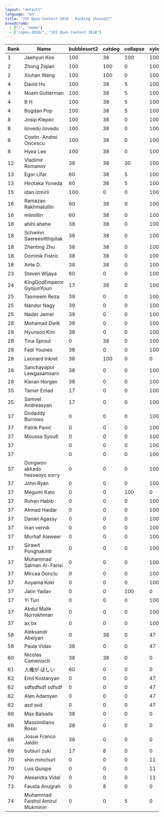 ```yaml
---
layout: "default"
language: "en"
title: "JOI Open Contest 2018 - Ranking (Round2)"
breadcrumb:
  - ["/", "Home"]
  - ["/open-2018/", "JOI Open Contest 2018"]
---
```


<table class="table table-bordered table-striped">
<thead>
<tr><th>Rank</th><th>Name</th><th>bubblesort2</th><th>catdog</th><th>collapse</th><th>xylophone</th><th>Day1</th></tr>
</thead>
<tbody>
<tr><td>1</td><td>Jaehyun Koo</td><td>100</td><td>38</td><td>100</td><td>100</td><th>338</th></tr>
<tr><td>2</td><td>Zhong Ziqian</td><td>100</td><td>100</td><td>0</td><td>100</td><th>300</th></tr>
<tr><td>2</td><td>Xiuhan Wang</td><td>100</td><td>100</td><td>0</td><td>100</td><th>300</th></tr>
<tr><td>4</td><td>David Hu</td><td>100</td><td>38</td><td>5</td><td>100</td><th>243</th></tr>
<tr><td>4</td><td>Noam Gutterman</td><td>100</td><td>38</td><td>5</td><td>100</td><th>243</th></tr>
<tr><td>4</td><td>B H</td><td>100</td><td>38</td><td>5</td><td>100</td><th>243</th></tr>
<tr><td>4</td><td>Bogdan Pop</td><td>100</td><td>38</td><td>5</td><td>100</td><th>243</th></tr>
<tr><td>8</td><td>Josip Klepec</td><td>100</td><td>38</td><td>0</td><td>100</td><th>238</th></tr>
<tr><td>8</td><td>ilovedu ilovedu</td><td>100</td><td>38</td><td>0</td><td>100</td><th>238</th></tr>
<tr><td>8</td><td>Costin-Andrei Oncescu</td><td>100</td><td>38</td><td>0</td><td>100</td><th>238</th></tr>
<tr><td>8</td><td>Hyea Lee</td><td>100</td><td>38</td><td>0</td><td>100</td><th>238</th></tr>
<tr><td>12</td><td>Vladimir Romanov</td><td>38</td><td>38</td><td>30</td><td>100</td><th>206</th></tr>
<tr><td>13</td><td>Egor Lifar</td><td>60</td><td>38</td><td>5</td><td>100</td><th>203</th></tr>
<tr><td>13</td><td>Hirotaka Yoneda</td><td>60</td><td>38</td><td>5</td><td>100</td><th>203</th></tr>
<tr><td>15</td><td>idan izmirli</td><td>100</td><td>0</td><td>0</td><td>100</td><th>200</th></tr>
<tr><td>16</td><td>Ramazan Rakhmatullin</td><td>60</td><td>38</td><td>0</td><td>100</td><th>198</th></tr>
<tr><td>16</td><td>milmillin </td><td>60</td><td>38</td><td>0</td><td>100</td><th>198</th></tr>
<tr><td>18</td><td>ahihi ahehe</td><td>38</td><td>38</td><td>0</td><td>100</td><th>176</th></tr>
<tr><td>18</td><td>Schwinn Saereesitthipitak</td><td>38</td><td>38</td><td>0</td><td>100</td><th>176</th></tr>
<tr><td>18</td><td>Zhenting Zhu</td><td>38</td><td>38</td><td>0</td><td>100</td><th>176</th></tr>
<tr><td>18</td><td>Dominik Fistric</td><td>38</td><td>38</td><td>0</td><td>100</td><th>176</th></tr>
<tr><td>18</td><td>Ante D.</td><td>38</td><td>38</td><td>0</td><td>100</td><th>176</th></tr>
<tr><td>23</td><td>Steven Wijaya</td><td>60</td><td>0</td><td>0</td><td>100</td><th>160</th></tr>
<tr><td>24</td><td>KingGodEmperor GyojunYoun</td><td>17</td><td>38</td><td>0</td><td>100</td><th>155</th></tr>
<tr><td>25</td><td>Tasmeem Reza</td><td>39</td><td>0</td><td>0</td><td>100</td><th>139</th></tr>
<tr><td>25</td><td>Nándor Nagy</td><td>39</td><td>0</td><td>0</td><td>100</td><th>139</th></tr>
<tr><td>25</td><td>Nader Jemel</td><td>39</td><td>0</td><td>0</td><td>100</td><th>139</th></tr>
<tr><td>28</td><td>Mohamad Dwik</td><td>38</td><td>0</td><td>0</td><td>100</td><th>138</th></tr>
<tr><td>28</td><td>Hyunsoo Kim</td><td>38</td><td>0</td><td>0</td><td>100</td><th>138</th></tr>
<tr><td>28</td><td>Tina Sprout</td><td>0</td><td>38</td><td>0</td><td>100</td><th>138</th></tr>
<tr><td>28</td><td>Fadi Younes</td><td>38</td><td>0</td><td>0</td><td>100</td><th>138</th></tr>
<tr><td>28</td><td>Leonard Inkret</td><td>38</td><td>100</td><td>0</td><td>0</td><th>138</th></tr>
<tr><td>28</td><td>Sanchayapol Lewgasamsarn</td><td>38</td><td>0</td><td>0</td><td>100</td><th>138</th></tr>
<tr><td>28</td><td>Kieran Horgan</td><td>38</td><td>0</td><td>0</td><td>100</td><th>138</th></tr>
<tr><td>35</td><td>Tamer Emad</td><td>17</td><td>0</td><td>0</td><td>100</td><th>117</th></tr>
<tr><td>35</td><td>Samvel Andreasyan</td><td>17</td><td>0</td><td>0</td><td>100</td><th>117</th></tr>
<tr><td>37</td><td>Dodaddy Burrows</td><td>0</td><td>0</td><td>0</td><td>100</td><th>100</th></tr>
<tr><td>37</td><td>Patrik Pavić</td><td>0</td><td>0</td><td>0</td><td>100</td><th>100</th></tr>
<tr><td>37</td><td>Moussa Syoufi</td><td>0</td><td>0</td><td>0</td><td>100</td><th>100</th></tr>
<tr><td>37</td><td> </td><td>0</td><td>0</td><td>0</td><td>100</td><th>100</th></tr>
<tr><td>37</td><td> </td><td>0</td><td>0</td><td>0</td><td>100</td><th>100</th></tr>
<tr><td>37</td><td>Dongwon akkado hesseoyo sorry</td><td>0</td><td>0</td><td>0</td><td>100</td><th>100</th></tr>
<tr><td>37</td><td>John Ryan</td><td>0</td><td>0</td><td>0</td><td>100</td><th>100</th></tr>
<tr><td>37</td><td>Megumi Kato</td><td>0</td><td>0</td><td>100</td><td>0</td><th>100</th></tr>
<tr><td>37</td><td>Ruhan Habib</td><td>0</td><td>0</td><td>0</td><td>100</td><th>100</th></tr>
<tr><td>37</td><td>Ahmad Haidar</td><td>0</td><td>0</td><td>0</td><td>100</td><th>100</th></tr>
<tr><td>37</td><td>Daniel Agassy</td><td>0</td><td>0</td><td>0</td><td>100</td><th>100</th></tr>
<tr><td>37</td><td>liran vernik</td><td>0</td><td>0</td><td>0</td><td>100</td><th>100</th></tr>
<tr><td>37</td><td>Murhaf Alaweer</td><td>0</td><td>0</td><td>0</td><td>100</td><th>100</th></tr>
<tr><td>37</td><td>Sirawit Pongnakintr</td><td>0</td><td>0</td><td>0</td><td>100</td><th>100</th></tr>
<tr><td>37</td><td>Muhammad Salman Al-Farisi</td><td>0</td><td>0</td><td>0</td><td>100</td><th>100</th></tr>
<tr><td>37</td><td>Mircea Donciu</td><td>0</td><td>0</td><td>0</td><td>100</td><th>100</th></tr>
<tr><td>37</td><td>Aoyama Koki</td><td>0</td><td>0</td><td>0</td><td>100</td><th>100</th></tr>
<tr><td>37</td><td>Jatin Yadav</td><td>0</td><td>0</td><td>100</td><td>0</td><th>100</th></tr>
<tr><td>37</td><td>Yi Turi</td><td>0</td><td>0</td><td>0</td><td>100</td><th>100</th></tr>
<tr><td>37</td><td>Abdul Malik Nurrokhman</td><td>0</td><td>0</td><td>0</td><td>100</td><th>100</th></tr>
<tr><td>37</td><td>ax bx</td><td>0</td><td>0</td><td>0</td><td>100</td><th>100</th></tr>
<tr><td>58</td><td>Aleksandr Abelyan</td><td>0</td><td>38</td><td>0</td><td>47</td><th>85</th></tr>
<tr><td>58</td><td>Paula Vidas</td><td>38</td><td>0</td><td>0</td><td>47</td><th>85</th></tr>
<tr><td>60</td><td>Nicolas Camenisch</td><td>38</td><td>38</td><td>0</td><td>0</td><th>76</th></tr>
<tr><td>61</td><td>人権が ほしい</td><td>60</td><td>0</td><td>0</td><td>0</td><th>60</th></tr>
<tr><td>62</td><td>Emil Kostanyan</td><td>0</td><td>0</td><td>0</td><td>47</td><th>47</th></tr>
<tr><td>62</td><td>sdfsdfsdf sdfsdf</td><td>0</td><td>0</td><td>0</td><td>47</td><th>47</th></tr>
<tr><td>62</td><td>Alen Adamyan</td><td>0</td><td>0</td><td>0</td><td>47</td><th>47</th></tr>
<tr><td>62</td><td>asd asd</td><td>0</td><td>0</td><td>0</td><td>47</td><th>47</th></tr>
<tr><td>66</td><td>Max Balsells</td><td>38</td><td>0</td><td>0</td><td>0</td><th>38</th></tr>
<tr><td>66</td><td>Massimiliano Rossi</td><td>38</td><td>0</td><td>0</td><td>0</td><th>38</th></tr>
<tr><td>66</td><td>Josue Franco Jaldin</td><td>38</td><td>0</td><td>0</td><td>0</td><th>38</th></tr>
<tr><td>69</td><td>butsuri zuki</td><td>17</td><td>8</td><td>0</td><td>0</td><th>25</th></tr>
<tr><td>70</td><td>shin minchurl</td><td>0</td><td>0</td><td>0</td><td>11</td><th>11</th></tr>
<tr><td>70</td><td>Luis Quispe</td><td>0</td><td>0</td><td>0</td><td>11</td><th>11</th></tr>
<tr><td>70</td><td>Alexandra Vidal</td><td>0</td><td>0</td><td>0</td><td>11</td><th>11</th></tr>
<tr><td>73</td><td>Fausta Anugrah</td><td>0</td><td>8</td><td>0</td><td>0</td><th>8</th></tr>
<tr><td>74</td><td>Muhammad Faishol Amirul Mukminin</td><td>0</td><td>0</td><td>5</td><td>0</td><th>5</th></tr>
</tbody>
</table>
